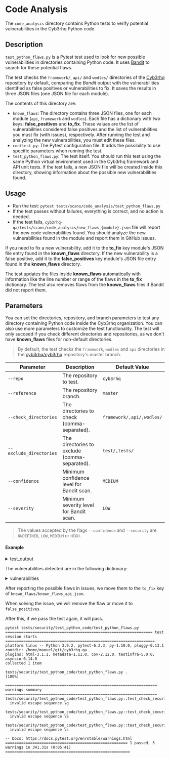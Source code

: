 # Code Analysis

The `code_analysis` directory contains Python tests to verify potential vulnerabilities in the Cyb3rhq Python code.

## Description

`test_python_flaws.py` is a Pytest test used to look for new possible vulnerabilities in directories containing Python code. It uses [Bandit](https://github.com/PyCQA/bandit) to search for these potential flaws.

The test checks the `framework/`, `api/` and `wodles/` directories of the [Cyb3rhq](https://github.com/cyb3rhq/cyb3rhq) repository by default, comparing the *Bandit* output with the vulnerabilities identified as false positives or vulnerabilities to fix. It saves the results in three JSON files (one JSON file for each module).

The contents of this directory are:
- `known_flaws`: The directory contains three JSON files, one for each module (`api`, `framework` and `wodles`). Each file has a dictionary with two keys: **false_positives** and **to_fix**. These values are the list of vulnerabilities considered false positives and the list of vulnerabilities you must fix (with issues), respectively. After running the test and analyzing the new vulnerabilities, you must edit these files.
- `conftest.py`: The Pytest configuration file. It adds the possibility to use specific parameters when running the test.
- `test_python_flaws.py`: The test itself. You should run this test using the same Python virtual environment used in the Cyb3rhq framework and API unit tests. If the test fails, a new JSON file will be created inside this directory, showing information about the possible new vulnerabilities found.

## Usage

- Run the test: `pytest tests/scans/code_analysis/test_python_flaws.py`
- If the test passes without failures, everything is correct, and no action is needed.
- If the test fails, `cyb3rhq-qa/tests/scans/code_analysis/new_flaws_{module}.json` file will report the new code vulnerabilities found.
You should analyze the new vulnerabilities found in the module and report them in GitHub issues.

If you need to fix a new vulnerability, add it to the **to_fix** key module's JSON file entry found in the **known_flaws** directory. 
If the new vulnerability is a false positive, add it to the **false_positives** key module's JSON file entry found in the **known_flaws** directory. 

The test updates the files inside **known_flaws** automatically with information like the line number or range of the flaws in the **to_fix** dictionary. The test also removes flaws from the **known_flaws** files if Bandit did not report them.

## Parameters

You can set the directories, repository, and branch parameters to test any directory containing Python code inside the Cyb3rhq organization.
You can also use more parameters to customize the test functionality. The test will only succeed if you check different directories and repositories, as we don't have **known_flaws** files for non-default directories.

> By default, the test checks the `framework`, `wodles` and `api` directories in the [cyb3rhq/cyb3rhq](https://github.com/cyb3rhq/cyb3rhq) repository's master branch.

| Parameter             | Description                                           | Default Value     |
|-----------------------|-------------------------------------------------------|-------------------|
| `--repo`              | The repository to test.                               | `cyb3rhq`           |
| `--reference`         | The repository branch.                                | `master`          |
| `--check_directories` | The directories to check (comma-separated).           | `framework/,api/,wodles/` |
| `--exclude_directories`| The directories to exclude (comma-separated).        | `test/,tests/`    |
| `--confidence`        | Minimum confidence level for Bandit scan.             | `MEDIUM`           |
| `--severity`          | Minimum severity level for Bandit scan.               | `LOW`             |

> The values accepted by the flags `--confidence` and `--security` are `UNDEFINED`, `LOW`, `MEDIUM` or `HIGH`.

#### Example

<details>

<summary>test_output</summary>

```
pytest tests/scans/code_analysis/test_python_flaws.py
============================= test session starts ==============================
platform linux -- Python 3.9.2, pytest-6.2.3, py-1.10.0, pluggy-0.13.1
rootdir: /home/manuel/git/cyb3rhq-qa
plugins: html-3.1.1, metadata-1.11.0, cov-2.12.0, testinfra-5.0.0, asyncio-0.14.0
collected 1 item

tests/scans/code_analysis/test_python_flaws.py F                         [100%]

=================================== FAILURES ===================================
__________________________ test_check_security_flaws ___________________________

clone_cyb3rhq_repository = '/tmp/tmpk9uc0l2g'
get_test_parameters = {'directories_to_check': ['framework/', 'api/', 'wodles/'], 'directories_to_exclude': 'tests/,test/', 'min_confidence_level': 'MEDIUM', 'min_severity_level': 'LOW', ...}

    def test_check_security_flaws(clone_cyb3rhq_repository, get_test_parameters):
        """Test whether the directory to check has python files with possible vulnerabilities or not.

        The test passes if there are no new vulnerabilities. The test fails in other case and generates a report.

        In case there is at least one vulnerability, a json file will be generated with the report. If we consider this
        result or results are false positives, we will move the json object containing each specific result to the
        `known_flaws/known_flaws_{framework|api|wodles}.json` file.

        Args:
            clone_cyb3rhq_repository (fixture): Pytest fixture returning the path of the temporary directory path the
                repository cloned. This directory is removed at the end of the pytest session.
            get_test_parameters (fixture): Pytest fixture returning the a dictionary with all the test parameters.
                These parameters are the directories to check, directories to exclude, the minimum confidence level, the
                minimum severity level and the repository name.
        """
        # Cyb3rhq is cloned from GitHub using the clone_cyb3rhq_repository fixture
        assert clone_cyb3rhq_repository, "Error while cloning the Cyb3rhq repository from GitHub, " \
                                       "please check the Cyb3rhq branch set in the parameter."
        # Change to the cloned Cyb3rhq repository directory
        os.chdir(clone_cyb3rhq_repository)

        directories_to_check = get_test_parameters['directories_to_check']
        bandit_output_list = \
            run_bandit_multiple_directories(directories_to_check,
                                            get_test_parameters['directories_to_exclude'],
                                            get_test_parameters['min_severity_level'],
                                            get_test_parameters['min_confidence_level'])

        flaws_already_found = {}
        for bandit_output, directory in zip(bandit_output_list, directories_to_check):
            assert not bandit_output['errors'], \
                f"\nBandit returned errors when trying to get possible vulnerabilities in the directory " \
                f"{directory}:\n{bandit_output['errors']}"

            bandit_result = bandit_output['results']

            known_flaws = update_known_flaws_in_file(known_flaws_directory=KNOWN_FLAWS_DIRECTORY,
                                                     directory=directory,
                                                     is_default_check_dir=
                                                     directory.replace('/', '') in
                                                     DEFAULT_DIRECTORIES_TO_CHECK.replace('/', '').split(','),
                                                     bandit_results=bandit_result)

            flaws_already_found = get_new_flaws(bandit_results=bandit_result,
                                                known_flaws=known_flaws,
                                                directory=directory,
                                                flaws_already_found=flaws_already_found,
                                                new_flaws_output_dir=TEST_PYTHON_CODE_PATH)

>       assert not any(
            flaws_already_found.get(directory, None) for directory in directories_to_check), \
            f"\nThe following possible vulnerabilities were found: {json.dumps(flaws_already_found, indent=4, sort_keys=True)}"
E       AssertionError:
E         The following possible vulnerabilities were found: {
E             "wodles/": "Vulnerabilities found in files: wodles/utils.py, check them in /home/manuel/git/cyb3rhq-qa/tests/scans/code_analysis/new_flaws_wodles.json"
E         }
E       assert not True
E        +  where True = any(<generator object test_check_security_flaws.<locals>.<genexpr> at 0x7fecf3a6ca50>)

/home/manuel/git/cyb3rhq-qa/tests/scans/code_analysis/test_python_flaws.py:64: AssertionError
=============================== warnings summary ===============================
tests/scans/code_analysis/test_python_flaws.py::test_check_security_flaws
  invalid escape sequence \g

tests/scans/code_analysis/test_python_flaws.py::test_check_security_flaws
  invalid escape sequence \S

tests/scans/code_analysis/test_python_flaws.py::test_check_security_flaws
  invalid escape sequence \s

-- Docs: https://docs.pytest.org/en/stable/warnings.html
=========================== short test summary info ============================
FAILED tests/scans/code_analysis/test_python_flaws.py::test_check_security_flaws
======================== 1 failed, 3 warnings in 28.98s ========================
```

</details>


The vulnerabilities detected are in the following dictionary:

<details>

<summary>vulnerabilities</summary>

```
{
    "new_flaws": [
        {
            "code": " import os\n import subprocess\n from functools import lru_cache\n",
            "filename": "wodles/utils.py",
            "issue_confidence": "HIGH",
            "issue_severity": "LOW",
            "issue_text": "Consider possible security implications associated with subprocess module.",
            "line_number": 6,
            "line_range": [
                6
            ],
            "more_info": "https://bandit.readthedocs.io/en/latest/blacklists/blacklist_imports.html#b404-import-subprocess",
            "test_id": "B404",
            "test_name": "blacklist"
        },
        {
            "code": "     try:\n         proc = subprocess.Popen([cyb3rhq_control, option], stdout=subprocess.PIPE)\n         (stdout, stderr) = proc.communicate()\n",
            "filename": "wodles/utils.py",
            "issue_confidence": "HIGH",
            "issue_severity": "LOW",
            "issue_text": "subprocess call - check for execution of untrusted input.",
            "line_number": 44,
            "line_range": [
                44
            ],
            "more_info": "https://bandit.readthedocs.io/en/latest/plugins/b603_subprocess_without_shell_equals_true.html",
            "test_id": "B603",
            "test_name": "subprocess_without_shell_equals_true"
        },
        {
            "code": "         return stdout.decode()\n     except Exception:\n         pass\n \n",
            "filename": "wodles/utils.py",
            "issue_confidence": "HIGH",
            "issue_severity": "LOW",
            "issue_text": "Try, Except, Pass detected.",
            "line_number": 47,
            "line_range": [
                47,
                48
            ],
            "more_info": "https://bandit.readthedocs.io/en/latest/plugins/b110_try_except_pass.html",
            "test_id": "B110",
            "test_name": "try_except_pass"
        }
    ]
}
```

</details>

After reporting the possible flaws in issues, we move them to the `to_fix` key of `known_flaws/known_flaws_api.json`.

When solving the issue, we will remove the flaw or move it to `false_positives`.

After this, if we pass the test again, it will pass.

```
pytest tests/security/test_python_code/test_python_flaws.py
================================================================= test session starts ==================================================================
platform linux -- Python 3.9.2, pytest-6.2.3, py-1.10.0, pluggy-0.13.1
rootdir: /home/manuel/git/cyb3rhq-qa
plugins: html-3.1.1, metadata-1.11.0, cov-2.12.0, testinfra-5.0.0, asyncio-0.14.0
collected 1 item

tests/security/test_python_code/test_python_flaws.py .                                                                                           [100%]

=================================================================== warnings summary ===================================================================
tests/security/test_python_code/test_python_flaws.py::test_check_security_flaws
  invalid escape sequence \g

tests/security/test_python_code/test_python_flaws.py::test_check_security_flaws
  invalid escape sequence \S

tests/security/test_python_code/test_python_flaws.py::test_check_security_flaws
  invalid escape sequence \s

-- Docs: https://docs.pytest.org/en/stable/warnings.html
====================================================== 1 passed, 3 warnings in 341.31s (0:05:41) =======================================================
```
